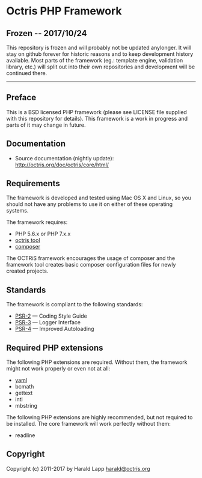 # Octris PHP Framework

## Frozen -- 2017/10/24

This repository is frozen and will probably not be updated anylonger. It will stay on github
forever for historic reasons and to keep development history available. Most parts of the framework
(eg.: template engine, validation library, etc.) will split out into their own repositories and
development will be continued there.

---

## Preface

This is a BSD licensed PHP framework (please see LICENSE file supplied with this repository
for details). This framework is a work in progress and parts of it may change in future.

## Documentation

* Source documentation (nightly update): http://octris.org/doc/octris/core/html/

## Requirements

The framework is developed and tested using Mac OS X and Linux, so you should not
have any problems to use it on either of these operating systems.

The framework requires:

*   PHP 5.6.x or PHP 7.x.x
*   [octris tool](https://github.com/octris/octris/releases)
*   [composer](https://getcomposer.org/)

The OCTRiS framework encourages the usage of composer and the framework tool creates basic composer
configuration files for newly created projects.

## Standards

The framework is compliant to the following standards:

* [PSR-2](http://www.php-fig.org/psr/psr-2/) &mdash; Coding Style Guide
* [PSR-3](http://www.php-fig.org/psr/psr-3/) &mdash; Logger Interface
* [PSR-4](http://www.php-fig.org/psr/psr-4/) &mdash; Improved Autoloading

## Required PHP extensions

The following PHP extensions are required. Without them, the framework might not work properly or
even not at all:

*   [yaml](http://pecl.php.net/package/yaml)
*   bcmath
*   gettext
*   intl
*   mbstring

The following PHP extensions are highly recommended, but not required to be installed. The core
framework will work perfectly without them:

*   readline

## Copyright

Copyright (c) 2011-2017 by Harald Lapp <harald@octris.org>

